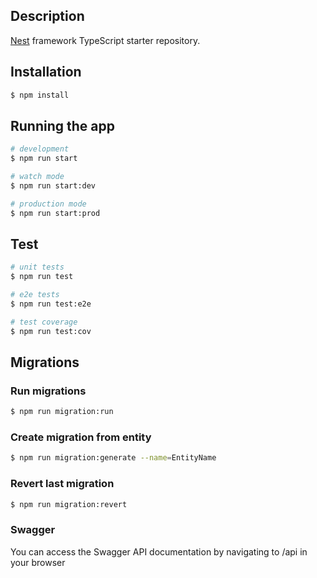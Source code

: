 ## Description

[Nest](https://github.com/nestjs/nest) framework TypeScript starter repository.

## Installation

```bash
$ npm install
```

## Running the app

```bash
# development
$ npm run start

# watch mode
$ npm run start:dev

# production mode
$ npm run start:prod
```

## Test

```bash
# unit tests
$ npm run test

# e2e tests
$ npm run test:e2e

# test coverage
$ npm run test:cov
```

## Migrations

### Run migrations

```bash
$ npm run migration:run
```

### Create migration from entity

```bash
$ npm run migration:generate --name=EntityName
```

### Revert last migration

```bash
$ npm run migration:revert
```

### Swagger

You can access the Swagger API documentation by navigating to /api in your browser
